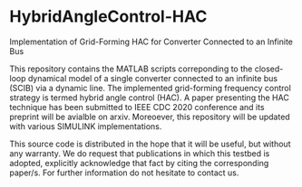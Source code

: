 # HybridAngleControl-HAC
Implementation of Grid-Forming HAC for Converter Connected to an Infinite Bus

This repository contains the MATLAB scripts correponding to the closed-loop dynamical model of a single converter connected to an infinite bus (SCIB) via a dynamic line. The implemented grid-forming frequency control strategy is termed hybrid angle control (HAC). A paper presenting the HAC technique has been submitted to IEEE CDC 2020 conference and its preprint will be avialble on arxiv. Moreoever, this repository will be updated with various SIMULINK implementations.

This source code is distributed in the hope that it will be useful, but without any warranty.
We do request that publications in which this testbed is adopted, explicitly acknowledge that fact by citing the corresponding paper/s.
For further information do not hesitate to contact us.  
